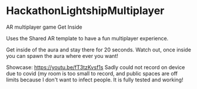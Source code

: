 # HackathonLightshipMultiplayer
AR multiplayer game Get Inside

Uses the Shared AR template to have a fun multiplayer experience.

Get inside of the aura and stay there for 20 seconds. Watch out, once inside you can spawn the aura where ever you want!

Showcase: https://youtu.be/fT3tzKvsf1s
Sadly could not record on device due to covid (my room is too small to record, and public spaces are off limits because I don't want to infect people.
It is fully tested and working!
